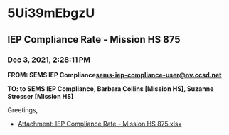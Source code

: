 # 5Ui39mEbgzU
## IEP Compliance Rate - Mission HS 875
### Dec 3, 2021, 2:28:11 PM
**FROM: SEMS IEP Compliance<sems-iep-compliance-user@nv.ccsd.net>**

**TO: to SEMS IEP Compliance, Barbara Collins [Mission HS], Suzanne Strosser [Mission HS]**


Greetings,  





* [Attachment: IEP Compliance Rate - Mission HS 875.xlsx](5Ui39mEbgzU-attachment-1.xlsx)
